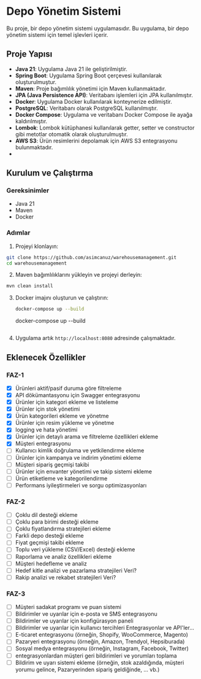 # Depo Yönetim Sistemi

Bu proje, bir depo yönetim sistemi uygulamasıdır. Bu uygulama, bir depo yönetim sistemi için temel işlevleri içerir.

## Proje Yapısı

- **Java 21**: Uygulama Java 21 ile geliştirilmiştir.
- **Spring Boot**: Uygulama Spring Boot çerçevesi kullanılarak oluşturulmuştur.
- **Maven**: Proje bağımlılık yönetimi için Maven kullanmaktadır.
- **JPA (Java Persistence API)**: Veritabanı işlemleri için JPA kullanılmıştır.
- **Docker**: Uygulama Docker kullanılarak konteynerize edilmiştir.
- **PostgreSQL**: Veritabanı olarak PostgreSQL kullanılmıştır.
- **Docker Compose**: Uygulama ve veritabanı Docker Compose ile ayağa kaldırılmıştır.
- **Lombok**: Lombok kütüphanesi kullanılarak getter, setter ve constructor gibi metotlar otomatik olarak oluşturulmuştır.
- **AWS S3**: Ürün resimlerini depolamak için AWS S3 entegrasyonu bulunmaktadır.
- 
## Kurulum ve Çalıştırma

### Gereksinimler

- Java 21
- Maven
- Docker

### Adımlar

1. Projeyi klonlayın:

```sh
git clone https://github.com/asimcanuz/warehousemanagement.git
cd warehousemanagement
```

2. Maven bağımlılıklarını yükleyin ve projeyi derleyin:

```sh
mvn clean install
```

3. Docker imajını oluşturun ve çalıştırın:

    ```sh
    docker-compose up --build
    ```
    docker-compose up --build
    ```
4. Uygulama artık `http://localhost:8080` adresinde çalışmaktadır.

## Eklenecek Özellikler

### FAZ-1

- [X] Ürünleri aktif/pasif duruma göre filtreleme
- [X] API dökümantasyonu için Swagger entegrasyonu
- [X] Ürünler için kategori ekleme ve listeleme
- [X] Ürünler için stok yönetimi
- [X] Ürün kategorileri ekleme ve yönetme
- [X] Ürünler için resim yükleme ve yönetme
- [X] logging ve hata yönetimi
- [X] Ürünler için detaylı arama ve filtreleme özellikleri ekleme
- [X] Müşteri entegrasyonu
- [ ] Kullanıcı kimlik doğrulama ve yetkilendirme ekleme
- [ ] Ürünler için kampanya ve indirim yönetimi ekleme
- [ ] Müşteri sipariş geçmişi takibi
- [ ] Ürünler için envanter yönetimi ve takip sistemi ekleme
- [ ] Ürün etiketleme ve kategorilendirme
- [ ] Performans iyileştirmeleri ve sorgu optimizasyonları

### FAZ-2

- [ ] Çoklu dil desteği ekleme
- [ ] Çoklu para birimi desteği ekleme
- [ ] Çoklu fiyatlandırma stratejileri ekleme
- [ ] Farkli depo desteği ekleme
- [ ] Fiyat geçmişi takibi ekleme 
- [ ] Toplu veri yükleme (CSV/Excel) desteği ekleme
- [ ] Raporlama ve analiz özellikleri ekleme
- [ ] Müşteri hedefleme ve analiz
- [ ] Hedef kitle analizi ve pazarlama stratejileri Veri?
- [ ] Rakip analizi ve rekabet stratejileri Veri?
### FAZ-3 
- [ ] Müşteri sadakat programı ve puan sistemi
- [ ] Bildirimler ve uyarılar için e-posta ve SMS entegrasyonu
- [ ] Bildirimler ve uyarılar için konfigürasyon paneli
- [ ] Bildirimler ve uyarılar için kullanıcı tercihleri
  Entegrasyonlar ve API'ler...
- [ ] E-ticaret entegrasyonu (örneğin, Shopify, WooCommerce, Magento)
- [ ] Pazaryeri entegrasyonu (örneğin, Amazon, Trendyol, Hepsiburada)
- [ ] Sosyal medya entegrasyonu (örneğin, Instagram, Facebook, Twitter)
- [ ] entegrasyonlardan müşteri geri bildirimleri ve yorumları toplama
- [ ] Bildirim ve uyarı sistemi ekleme (örneğin, stok azaldığında, müşteri yorumu gelince, Pazaryerinden sipariş geldiğinde, ... vb.)
